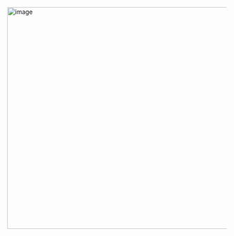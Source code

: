 <img width="717" height="508" alt="image" src="https://github.com/user-attachments/assets/c68bc180-528a-4c9c-b3dd-707f71599756" />


